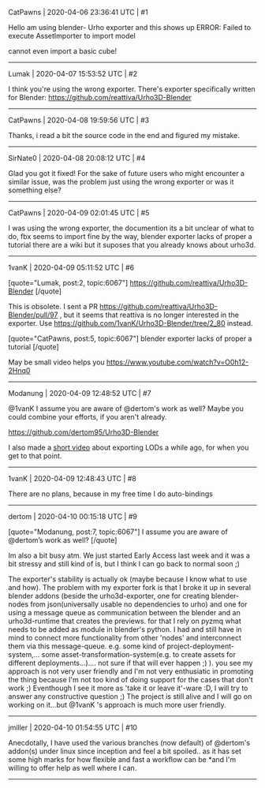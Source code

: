 CatPawns | 2020-04-06 23:36:41 UTC | #1

Hello am using blender- Urho exporter and this shows up 
ERROR: Failed to execute AssetImporter to import model

cannot even import a basic cube!

-------------------------

Lumak | 2020-04-07 15:53:52 UTC | #2

I think you're using the wrong exporter. There's exporter specifically written for Blender: https://github.com/reattiva/Urho3D-Blender

-------------------------

CatPawns | 2020-04-08 19:59:56 UTC | #3

Thanks, i read a bit the source code in the end and figured my mistake.

-------------------------

SirNate0 | 2020-04-08 20:08:12 UTC | #4

Glad you got it fixed! For the sake of future users who might encounter a similar issue, was the problem just using the wrong exporter or was it something else?

-------------------------

CatPawns | 2020-04-09 02:01:45 UTC | #5

I was using the wrong exporter, the documention its a bit unclear of what to do, fbx seems to import fine by the way, blender exporter lacks of proper a tutorial there are a wiki but it suposes that you already knows about urho3d.

-------------------------

1vanK | 2020-04-09 05:11:52 UTC | #6

[quote="Lumak, post:2, topic:6067"]
https://github.com/reattiva/Urho3D-Blender
[/quote]

This is obsolete. I sent a PR https://github.com/reattiva/Urho3D-Blender/pull/97 , but it seems that reattiva is no longer interested in the exporter. Use https://github.com/1vanK/Urho3D-Blender/tree/2_80 instead. 

[quote="CatPawns, post:5, topic:6067"]
blender exporter lacks of proper a tutorial
[/quote]

May be small video helps you https://www.youtube.com/watch?v=O0h12-2Hnq0

-------------------------

Modanung | 2020-04-09 12:48:52 UTC | #7

@1vanK I assume you are aware of @dertom's work as well?
Maybe you could combine your efforts, if you aren't already.

https://github.com/dertom95/Urho3D-Blender

I also made a [short video](https://discourse.urho3d.io/t/information-source-how-to-exporting-lods-with-blender/2083) about exporting LODs a while ago, for when you get to that point.

-------------------------

1vanK | 2020-04-09 12:48:43 UTC | #8

There are no plans, because in my free time I do auto-bindings

-------------------------

dertom | 2020-04-10 00:15:18 UTC | #9

[quote="Modanung, post:7, topic:6067"]
I assume you are aware of @dertom’s work as well?
[/quote]

Im also a bit busy atm. We just started Early Access last week and it was a bit stressy and still kind of is, but I think I can go back to normal soon ;)

The exporter's stability is actually ok (maybe because I know what to use and how). The problem with my exporter fork is that I broke it up in several blender addons (beside the urho3d-exporter, one for creating blender-nodes from json(universally usable no dependencies to urho) and one for using a message queue as communication between the blender and an urho3d-runtime that creates the previews. for that I rely on pyzmq what needs to be added as module in blender's python. I had and still have in mind to connect more functionality from other 'nodes' and interconnect them via this message-queue. e.g. some kind of project-deployment-system,... some asset-transformation-system(e.g. to create assets for different deployments...).... not sure if that will ever happen ;) ).
you see my approach is not very user friendly and I'm not very enthusiatic in promoting the thing because I'm not too kind of doing support for the cases that don't work ;) Eventhough I see it more as 'take it or leave it'-ware :D, I will try to answer any constructive question ;) The project is still alive and I will go on working on it...but @1vanK 's approach is much more user friendly.

-------------------------

jmiller | 2020-04-10 01:54:55 UTC | #10

Anecdotally, I have used the various branches (now default) of @dertom's addon(s) under linux since inception and feel a bit spoiled.. as it has set some high marks for how flexible and fast a workflow can be *and I'm willing to offer help as well where I can.

-------------------------

